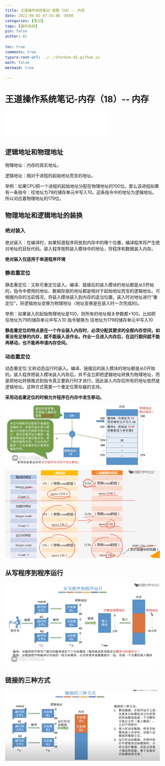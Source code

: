 ```yaml
---
title: 王道操作系统笔记-进程（18）-- 内存
date: 2022-06-02 07:55:00 -0500
categories: [笔记]
tags: [操作系统]
pin: false
author: 01

toc: true
comments: true
typora-root-url: ../../Sterben-01.github.io
math: false
mermaid: true

---
```


# 王道操作系统笔记-内存（18）-- 内存

<iframe frameborder="no" border="0" marginwidth="0" marginheight="0" width="330" height="86" src="//music.163.com/outchain/player?type=2&amp;id=410446173&amp;auto=1&amp;height=66"> </iframe>

## 逻辑地址和物理地址

物理地址：内存的真实地址。

逻辑地址：相对于进程的起始地址而言的地址。

举例：如果CPU把一个进程的起始地址分配在物理地址的100位。那么该进程如果有一条指令：往地址为79的储存单元中写入10。这条指令中的地址为逻辑地址。所以对应着物理地址的179位。



## 物理地址和逻辑地址的装换

### 绝对装入

绝对装入：在编译时，如果知道程序将放到内存中的哪个位置，编译程序将产生绝对地址的目标代码。装入程序按照装入模块中的地址，将程序和数据装入内存。

**绝对装入仅适用于单道程序环境**

### 静态重定位

静态重定位：又称可重定位装入。编译、链接后的装入模块的地址都是从0开始的，指令中使用的地址、数据存放的地址都是相对于起始地址而言的逻辑地址。可根据内存的当前情况，将装入模块装入到内存的适当位置。装入时对地址进行“重定位”，将逻辑地址变换为物理地址（地址变换是在装入时一次完成的)。

举例：如果装入的起始物理地址是100，则所有的地址相关参数都+100。比如把 往地址为79的储存单元中写入10 指令替换为 往地址为179的储存单元中写入10

**静态重定位的特点是在一个作业装入内存时，必须分配其要求的全部内存空间，如果没有足够的内存，就不能装入该作业。作业一旦进入内存后，在运行期间就不能再移动，也不能再申请内存空间。**

### 动态重定位

动态重定位:又称动态运行时装入。编译、链接后的装入模块的地址都是从0开始的。装入程序把装入模块装入内存后，并不会立即把逻辑地址转换为物理地址，而是把地址转换推迟到指令真正要执行时才进行。因此装入内存后所有的地址依然是逻辑地址。这种方式需要一个重定位寄存器的支持。

**采用动态重定位的时候允许程序在内存中发生移动。**

![QQ截图20220602095001](/assets/blog_res/2022-06-02-OS21.assets/QQ%E6%88%AA%E5%9B%BE20220602095001.png)





![QQ截图20220720035230](/assets/blog_res/2022-06-02-OS21.assets/QQ%E6%88%AA%E5%9B%BE20220720035230.png)





## 从写程序到程序运行

![QQ截图20220602095116](/assets/blog_res/2022-06-02-OS21.assets/QQ%E6%88%AA%E5%9B%BE20220602095116.png)

## 链接的三种方式

![QQ截图20220602095635](/assets/blog_res/2022-06-02-OS21.assets/QQ%E6%88%AA%E5%9B%BE20220602095635.png)
